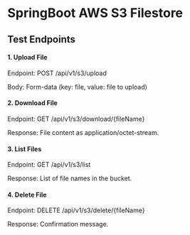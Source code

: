 <h1>SpringBoot AWS S3 Filestore</h1>

<h2>Test Endpoints</h2>

<h4>1. Upload File</h4>

Endpoint: POST /api/v1/s3/upload

Body: Form-data (key: file, value: file to upload)


<h4>2. Download File</h4>

Endpoint: GET /api/v1/s3/download/{fileName}

Response: File content as application/octet-stream.


<h4>3. List Files</h4>

Endpoint: GET /api/v1/s3/list

Response: List of file names in the bucket.


<h4>4. Delete File</h4>

Endpoint: DELETE /api/v1/s3/delete/{fileName}

Response: Confirmation message.